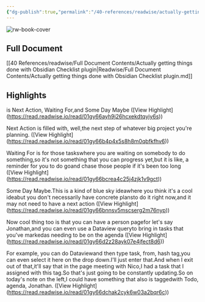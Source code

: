```yaml
---
{"dg-publish":true,"permalink":"/40-references/readwise/actually-getting-things-done-with-obsidian-checklist-plugin/","tags":["rw/articles"]}
---
```


![rw-book-cover](https://i.ytimg.com/vi/ODhHTngIMJE/maxresdefault.jpg)

## Full Document
[[40 References/readwise/Full Document Contents/Actually getting things done with Obsidian  Checklist plugin\|Readwise/Full Document Contents/Actually getting things done with Obsidian  Checklist plugin.md]]

## Highlights
is Next Action, Waiting For,and Some Day Maybe ([View Highlight] (https://read.readwise.io/read/01gy66ayh9j26hcxekdtqyjy6s))


Next Action is filled with, well,the next step of whatever big project you're planning. ([View Highlight] (https://read.readwise.io/read/01gy66b4p4x5s8h8m0qbfkfhv6))


Waiting For is for those taskswhere you are waiting on somebody to do something,so it's not something that you can progress yet,but it is like, a reminder for you to do goand chase those people if it's been too long ([View Highlight] (https://read.readwise.io/read/01gy66bcrea4c25j4zjk1v9gct))


Some Day Maybe.This is a kind of blue sky ideawhere you think it's a cool ideabut you don't necessarily have concrete plansto do it right now,and it may not need to have a next action ([View Highlight] (https://read.readwise.io/read/01gy66bnnsv5mscserg2m76nyp))


Now cool thing too is that you can have a person pagefor let's say Jonathan,and you can even use a Dataview queryto bring in tasks that you've markedas needing to be on the agenda ([View Highlight] (https://read.readwise.io/read/01gy66d2z28ayk07e4jfect8d6))


For example, you can do Dataviewand then type task, from, hash tag,you can even select it here on the drop down.I'll just enter that.And when I exit out of that,it'll say that in the page meeting with Nico,I had a task that I assigned with this tag.So that's just going to be constantly updating.So on today's note on the left,I could have something that also is taggedwith Todo, agenda, Jonathan. ([View Highlight] (https://read.readwise.io/read/01gy66dchak2cyk6w03a2bqr6c))


